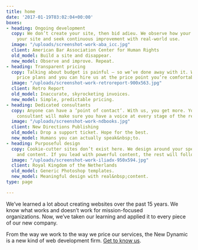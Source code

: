 ```yaml
---
title: home
date: '2017-01-19T03:02:04+00:00'
boxes:
- heading: Ongoing development
  copy: We don’t create your site, then bid adieu. We observe how your audience uses
    your site and seek continuous improvement with real-world use.
  image: "/uploads/screenshot-work-aba_icc.jpg"
  client: American Bar Association Center for Human Rights
  old_model: Build a site and disappear.
  new_model: Observe and improve. Repeat.
- heading: Transparent pricing
  copy: Talking about budget is painful – so we’ve done away with it. We publish our
    price plans and you can hire us at the price point you’re comfortable with.
  image: "/uploads/screenshot-work-retroreport-900x563.jpg"
  client: Retro Report
  old_model: Inaccurate, skyrocketing invoices.
  new_model: Simple, predictable pricing.
- heading: Dedicated consultants
  copy: Anyone can have a ‘point of contact’. With us, you get more. Your dedicated
    consultant will make sure you have a voice at every stage of the relationship.
  image: "/uploads/screenshot-work-ndbooks.jpg"
  client: New Directions Publishing
  old_model: Drop a support ticket. Hope for the best.
  new_model: Humans you can actually speak&nbsp;to.
- heading: Purposeful design
  copy: Cookie-cutter sites don’t exist here. We design around your specific needs
    and content. If you lead with powerful content, the rest will follow.
  image: "/uploads/screenshot-work-iliadx-950x594.jpg"
  client: Royal Kingdom of the Netherlands
  old_model: Generic Photoshop templates.
  new_model: Meaningful design with real&nbsp;content.
type: page

---
```

We’ve learned a lot about creating websites over the past 15 years. We know what works and doesn’t work for mission-focused organizations. Now, we’ve taken our learning and applied it to every piece of our new company.

From the way we work to the way we price our services, the New Dynamic is a new kind of web development firm. [Get to know us](mailto:welcome@thenewdynamic.com).